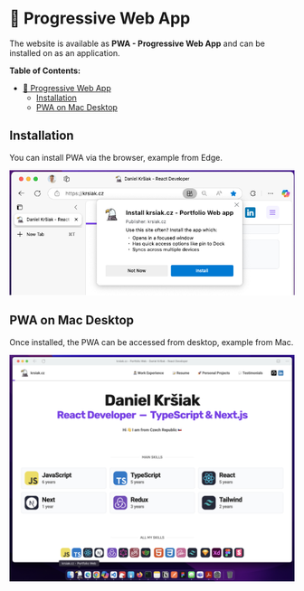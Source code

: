 # 📱 Progressive Web App

The website is available as **PWA - Progressive Web App** and can be installed on as an application.

**Table of Contents:**

- [📱 Progressive Web App](#-progressive-web-app)
  - [Installation](#installation)
  - [PWA on Mac Desktop](#pwa-on-mac-desktop)

## Installation

You can install PWA via the browser, example from Edge.

![PWA Installation in Edge](/readme-images/main-readme/pwa/pwa-installation-in-edge.png)

## PWA on Mac Desktop

Once installed, the PWA can be accessed from desktop, example from Mac.

![PWA - krsiak.cz](/readme-images/main-readme/pwa/pwa.png)
